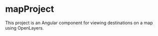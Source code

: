 # mapProject
This project is an Angular component for viewing destinations on a map using OpenLayers.
